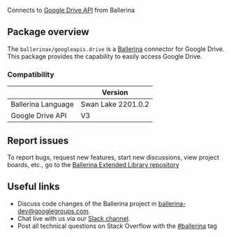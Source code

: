 Connects to [Google Drive API](https://developers.google.com/drive) from Ballerina

## Package overview

The `ballerinax/googleapis.drive` is a [Ballerina](https://ballerina.io/) connector for Google Drive. This package provides the capability to easily access Google Drive. 

### Compatibility
|                    | Version            |
|--------------------|--------------------|
| Ballerina Language | Swan Lake 2201.0.2 |
| Google Drive API   | V3                 |

## Report issues
To report bugs, request new features, start new discussions, view project boards, etc., go to the [Ballerina Extended Library repository](https://github.com/ballerina-platform/ballerina-extended-library)

## Useful links
- Discuss code changes of the Ballerina project in [ballerina-dev@googlegroups.com](mailto:ballerina-dev@googlegroups.com).
- Chat live with us via our [Slack channel](https://ballerina.io/community/slack/).
- Post all technical questions on Stack Overflow with the [#ballerina](https://stackoverflow.com/questions/tagged/ballerina) tag
